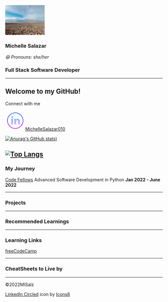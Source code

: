 
<img src="img/4DA3D361-F30B-45FC-B0D5-1ECDD26D395F_1_105_c.jpeg" alt="beach" style="width:25%; height: 25%">

### Michelle Salazar 
*😄 Pronouns: she/her*
### Full Stack Software Developer
---
## Welcome to my GitHub!

Connect with me 

<a href="https://www.linkedin.com/in/michellesalazar010" ><img src="img/icons8-linkedin-circled-64.png">MichelleSalazar010</a>

[![Anurag's GitHub stats](https://github-readme-stats.vercel.app/api?username=MISalz&show_icons=true&theme=dracula))](https://github.com/anuraghazra/github-readme-stats)

[![Top Langs](https://github-readme-stats.vercel.app/api/top-langs/?username=MISalz&layout=compact&theme=midnight-purple&card_width=800&langs_count=10)](https://github.com/HexxKing/github-readme-stats)
---
### My Journey


[Code Fellows](https://www.codefellows.org/) Advanced Software Development in Python **Jan 2022 - June 2022**

---
### Projects

---
### Recommended Learnings

---
### Learning Links
[freeCodeCamp](https://www.freecodecamp.org/news)

---
### CheatSheets to Live by

---
&copy;2022MISalz

<a target="_blank" href="https://icons8.com/icon/IXUU4h36YfmO/linkedin-circled">LinkedIn Circled</a> icon by <a target="_blank" href="https://icons8.com">Icons8</a>


<!--
**MISalz/MISalz** is a ✨ _special_ ✨ repository because its `README.md` (this file) appears on your GitHub profile.

Here are some ideas to get you started:

- 🔭 I’m currently working on ...
- 🌱 I’m currently learning ...
- 👯 I’m looking to collaborate on ...
- 🤔 I’m looking for help with ...
- 💬 Ask me about ...
- 📫 How to reach me: ...
- 😄 Pronouns: ...
- ⚡ Fun fact: ...
-->
